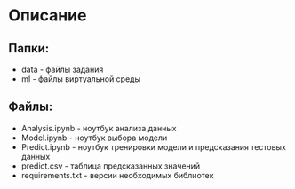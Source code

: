 # Описание

## Папки:
- data - файлы задания
- ml - файлы виртуальной среды

## Файлы:
- Analysis.ipynb - ноутбук анализа данных
- Model.ipynb - ноутбук выбора модели
- Predict.ipynb - ноутбук тренировки модели и предсказания тестовых данных
- predict.csv - таблица предсказанных значений
- requirements.txt - версии необходимых библиотек